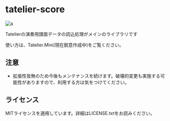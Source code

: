 # tatelier-score

![a](https://user-images.githubusercontent.com/17560479/152168892-b4602da2-c279-4cce-83b5-e4c82cae56b0.png)

Tatelierの演奏用譜面データの読込処理がメインのライブラリです

使い方は、Tatelier.Mini(現在鋭意作成中)をご覧ください。

## 注意
* 拡張性皆無のため今後もメンテナンスを続けます。破壊的変更も実施する可能性がありますので、利用する方は気をつけてください。

## ライセンス
MITライセンスを適用しています。詳細はLICENSE.txtをお読みください。